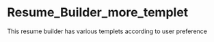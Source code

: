 # Resume_Builder_more_templet
This resume builder has various templets according to user preference

